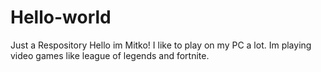 # Hello-world
Just a Respository
Hello im Mitko! I like to play on my PC a lot. Im playing video games like league of legends and fortnite.
